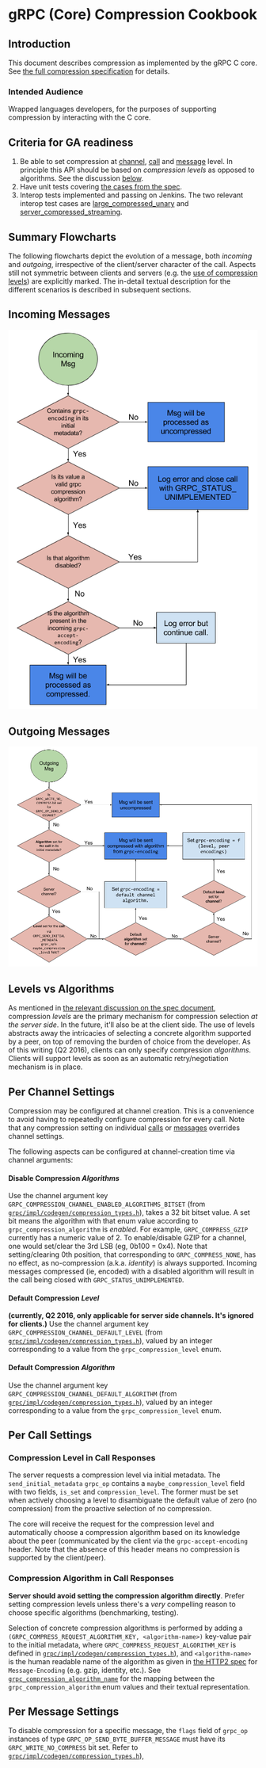 # gRPC (Core) Compression Cookbook

## Introduction

This document describes compression as implemented by the gRPC C core. See [the
full compression specification](compression.md) for details.

### Intended Audience

Wrapped languages developers, for the purposes of supporting compression by
interacting with the C core.

## Criteria for GA readiness

1. Be able to set compression at [channel](#per-channel-settings),
   [call](#per-call-settings) and [message](#per-message-settings) level.
   In principle this API should be based on _compression levels_ as opposed to
   algorithms. See the discussion [below](#level-vs-algorithms).
1. Have unit tests covering [the cases from the
   spec](https://github.com/grpc/grpc/blob/master/doc/compression.md#test-cases).
1. Interop tests implemented and passing on Jenkins. The two relevant interop
   test cases are
   [large_compressed_unary](https://github.com/grpc/grpc/blob/master/doc/interop-test-descriptions.md#large_compressed_unary)
   and
   [server_compressed_streaming](https://github.com/grpc/grpc/blob/master/doc/interop-test-descriptions.md#server_compressed_streaming).

## Summary Flowcharts

The following flowcharts depict the evolution of a message, both _incoming_ and
_outgoing_, irrespective of the client/server character of the call. Aspects
still not symmetric between clients and servers (e.g. the [use of compression
levels](https://github.com/grpc/grpc/blob/master/doc/compression.md#compression-levels-and-algorithms))
are explicitly marked. The in-detail textual description for the different
scenarios is described in subsequent sections.

## Incoming Messages

![image](images/compression_cookbook_incoming.png)

## Outgoing Messages

![image](images/compression_cookbook_outgoing.png)

## Levels vs Algorithms

As mentioned in [the relevant discussion on the spec
document](https://github.com/grpc/grpc/blob/master/doc/compression.md#compression-levels-and-algorithms),
compression _levels_ are the primary mechanism for compression selection _at the
server side_. In the future, it'll also be at the client side. The use of levels
abstracts away the intricacies of selecting a concrete algorithm supported by a
peer, on top of removing the burden of choice from the developer.
As of this writing (Q2 2016), clients can only specify compression _algorithms_.
Clients will support levels as soon as an automatic retry/negotiation mechanism
is in place.

## Per Channel Settings

Compression may be configured at channel creation. This is a convenience to
avoid having to repeatedly configure compression for every call. Note that any
compression setting on individual [calls](#per-call-settings) or
[messages](#per-message-settings) overrides channel settings.

The following aspects can be configured at channel-creation time via channel arguments:

#### Disable Compression _Algorithms_

Use the channel argument key
`GRPC_COMPRESSION_CHANNEL_ENABLED_ALGORITHMS_BITSET` (from
[`grpc/impl/codegen/compression_types.h`](https://github.com/grpc/grpc/blob/master/include/grpc/impl/codegen/compression_types.h)),
takes a 32 bit bitset value. A set bit means the algorithm with that enum value
according to `grpc_compression_algorithm` is _enabled_.
For example, `GRPC_COMPRESS_GZIP` currently has a numeric value of 2. To
enable/disable GZIP for a channel, one would set/clear the 3rd LSB (eg, 0b100 =
0x4). Note that setting/clearing 0th position, that corresponding to
`GRPC_COMPRESS_NONE`, has no effect, as no-compression (a.k.a. _identity_) is
always supported.
Incoming messages compressed (ie, encoded) with a disabled algorithm will result
in the call being closed with `GRPC_STATUS_UNIMPLEMENTED`.

#### Default Compression _Level_

**(currently, Q2 2016, only applicable for server side channels. It's ignored
for clients.)**
Use the channel argument key `GRPC_COMPRESSION_CHANNEL_DEFAULT_LEVEL` (from
[`grpc/impl/codegen/compression_types.h`](https://github.com/grpc/grpc/blob/master/include/grpc/impl/codegen/compression_types.h)),
valued by an integer corresponding to a value from the `grpc_compression_level`
enum.

#### Default Compression _Algorithm_

Use the channel argument key `GRPC_COMPRESSION_CHANNEL_DEFAULT_ALGORITHM` (from
[`grpc/impl/codegen/compression_types.h`](https://github.com/grpc/grpc/blob/master/include/grpc/impl/codegen/compression_types.h)),
valued by an integer corresponding to a value from the `grpc_compression_level`
enum.

## Per Call Settings

### Compression **Level** in Call Responses

The server requests a compression level via initial metadata. The
`send_initial_metadata` `grpc_op` contains a `maybe_compression_level` field
with two fields, `is_set` and `compression_level`. The former must be set when
actively choosing a level to disambiguate the default value of zero (no
compression) from the proactive selection of no compression.

The core will receive the request for the compression level and automatically
choose a compression algorithm based on its knowledge about the peer
(communicated by the client via the `grpc-accept-encoding` header. Note that the
absence of this header means no compression is supported by the client/peer).

### Compression **Algorithm** in Call Responses

**Server should avoid setting the compression algorithm directly**. Prefer
setting compression levels unless there's a _very_ compelling reason to choose
specific algorithms (benchmarking, testing).

Selection of concrete compression algorithms is performed by adding a
`(GRPC_COMPRESS_REQUEST_ALGORITHM_KEY, <algorithm-name>)` key-value pair to the
initial metadata, where `GRPC_COMPRESS_REQUEST_ALGORITHM_KEY` is defined in
[`grpc/impl/codegen/compression_types.h`](https://github.com/grpc/grpc/blob/master/include/grpc/impl/codegen/compression_types.h)),
and `<algorithm-name>` is the human readable name of the algorithm as given in
[the HTTP2 spec](https://github.com/grpc/grpc/blob/master/doc/PROTOCOL-HTTP2.md)
for `Message-Encoding` (e.g. gzip, identity, etc.). See
[`grpc_compression_algorithm_name`](https://github.com/grpc/grpc/blob/master/src/core/lib/compression/compression.c)
for the mapping between the `grpc_compression_algorithm` enum values and their
textual representation.

## Per Message Settings

To disable compression for a specific message, the `flags` field of `grpc_op`
instances of type `GRPC_OP_SEND_BYTE_BUFFER_MESSAGE` must have its `GRPC_WRITE_NO_COMPRESS`
bit set. Refer to
[`grpc/impl/codegen/compression_types.h`](https://github.com/grpc/grpc/blob/master/include/grpc/impl/codegen/compression_types.h)),
